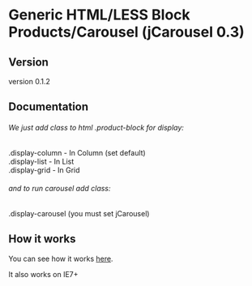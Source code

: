 Generic HTML/LESS Block Products/Carousel (jCarousel 0.3)
================

<h2>Version</h2>
version 0.1.2

<h2>Documentation</h2>

<h6>We just add class to html .product-block for display:</h6>
.display-column  -  In Column (set default) <br>
.display-list    -  In List <br>
.display-grid    -  In Grid <br>

<h6>and to run carousel add class:</h6>
.display-carousel (you must set jCarousel)

<h2>How it works</h2>
You can see how it works <a href="http://generic.balmor.eu/generic-block-carousel/">here</a>.

It also works on IE7+